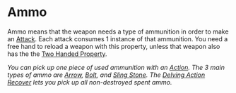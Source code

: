 # Ammo

Ammo means that the weapon needs a type of ammunition in order to make an [Attack](../../../../Game%20Procedures/Attack.md). Each attack consumes 1 instance of that ammunition. You need a free hand to reload a weapon with this property, unless that weapon also has the the [Two Handed Property](Two%20Handed%20Property.md).

*You can pick up one piece of used ammunition with an [Action](../../../../Game%20Procedures/Action.md). The 3 main types of ammo are [Arrow](../Weapons/Ammo/Arrow.md), [Bolt](../Weapons/Ammo/Bolt.md), and [Sling Stone](../Weapons/Ammo/Sling%20Stone.md). The [Delving Action](../../../../Game%20Procedures/Action.md#Delving%20Action) [Recover](../../../../Game%20Procedures/Delving.md#Recover) lets you pick up all non-destroyed spent ammo.*
